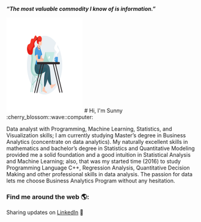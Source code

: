 
_**“The most valuable commodity I know of is information.”**_

<img src="gifphoto/01-pinssm.gif" width="200" height="250"/>
 # Hi, I'm Sunny :cherry_blossom::wave::computer: 


Data analyst with Programming, Machine Learning, Statistics, and Visualization skills;  I am currently studying Master’s degree in Business Analytics (concentrate on data analytics). My naturally excellent skills in mathematics and bachelor’s degree in Statistics and Quantitative Modeling provided me a solid foundation and a good intuition in Statistical Analysis and Machine Learning; also, that was my started time (2016) to study Programming Language C++, Regression Analysis, Quantitative Decision Making and other professional skills in data analysis. The passion for data lets me choose Business Analytics Program without any hesitation. 


### Find me around the web 🌎:
Sharing updates on [LinkedIn](http://www.linkedin.com/in/sunnyxili2019) 💼



<!--
**SUNNYXILI/SUNNYXILI** is a ✨ _special_ ✨ repository because its `README.md` (this file) appears on your GitHub profile.





